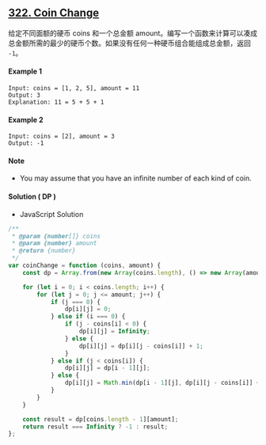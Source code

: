 ## [322. Coin Change](https://leetcode.com/problems/coin-change/)

给定不同面额的硬币 coins 和一个总金额 amount。编写一个函数来计算可以凑成总金额所需的最少的硬币个数。如果没有任何一种硬币组合能组成总金额，返回 `-1`。

#### Example 1

```text
Input: coins = [1, 2, 5], amount = 11
Output: 3
Explanation: 11 = 5 + 5 + 1
```

#### Example 2

```text
Input: coins = [2], amount = 3
Output: -1
```

#### Note

-   You may assume that you have an infinite number of each kind of coin.

#### Solution ( **DP** )

-   JavaScript Solution

```javascript
/**
 * @param {number[]} coins
 * @param {number} amount
 * @return {number}
 */
var coinChange = function (coins, amount) {
    const dp = Array.from(new Array(coins.length), () => new Array(amount + 1));

    for (let i = 0; i < coins.length; i++) {
        for (let j = 0; j <= amount; j++) {
            if (j === 0) {
                dp[i][j] = 0;
            } else if (i === 0) {
                if (j - coins[i] < 0) {
                    dp[i][j] = Infinity;
                } else {
                    dp[i][j] = dp[i][j - coins[i]] + 1;
                }
            } else if (j < coins[i]) {
                dp[i][j] = dp[i - 1][j];
            } else {
                dp[i][j] = Math.min(dp[i - 1][j], dp[i][j - coins[i]] + 1);
            }
        }
    }

    const result = dp[coins.length - 1][amount];
    return result === Infinity ? -1 : result;
};
```
